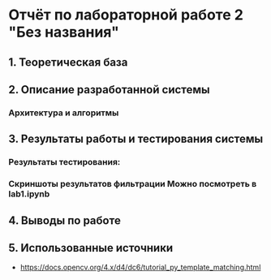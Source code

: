 # Отчёт по лабораторной работе 2 "Без названия"

## 1. Теоретическая база

## 2. Описание разработанной системы

### Архитектура и алгоритмы


## 3. Результаты работы и тестирования системы

### Результаты тестирования:

### Скриншоты результатов фильтрации Можно посмотреть в lab1.ipynb

## 4. Выводы по работе

## 5. Использованные источники

- https://docs.opencv.org/4.x/d4/dc6/tutorial_py_template_matching.html
